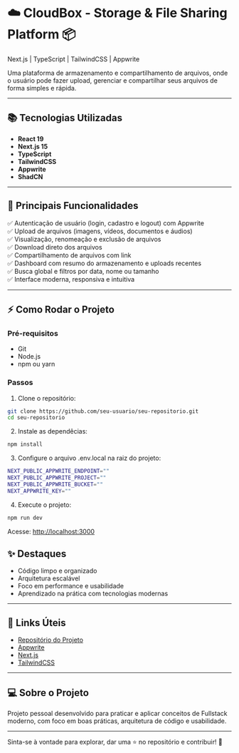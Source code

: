 # ☁️ **CloudBox - Storage & File Sharing Platform**  📦
Next.js | TypeScript | TailwindCSS | Appwrite

Uma plataforma de armazenamento e compartilhamento de arquivos, onde o usuário pode fazer upload, gerenciar e compartilhar seus arquivos de forma simples e rápida.

---

## 📚 **Tecnologias Utilizadas**
- **React 19**
- **Next.js 15**
- **TypeScript**
- **TailwindCSS**
- **Appwrite**
- **ShadCN**

---

## 🚀 **Principais Funcionalidades**
✅ Autenticação de usuário (login, cadastro e logout) com Appwrite  
✅ Upload de arquivos (imagens, vídeos, documentos e áudios)  
✅ Visualização, renomeação e exclusão de arquivos  
✅ Download direto dos arquivos  
✅ Compartilhamento de arquivos com link  
✅ Dashboard com resumo do armazenamento e uploads recentes  
✅ Busca global e filtros por data, nome ou tamanho  
✅ Interface moderna, responsiva e intuitiva  

---

## ⚡ **Como Rodar o Projeto**

### Pré-requisitos
- Git
- Node.js
- npm ou yarn

### Passos
1. Clone o repositório:
```bash
git clone https://github.com/seu-usuario/seu-repositorio.git
cd seu-repositorio
```
2. Instale as dependêcias:
```bash
npm install
```
3. Configure o arquivo .env.local na raiz do projeto:
```bash
NEXT_PUBLIC_APPWRITE_ENDPOINT=""
NEXT_PUBLIC_APPWRITE_PROJECT=""
NEXT_PUBLIC_APPWRITE_BUCKET=""
NEXT_APPWRITE_KEY=""
```
4. Execute o projeto:
```bash
npm run dev
```
Acesse: [http://localhost:3000](http://localhost:3000)

## ✨ **Destaques**
- Código limpo e organizado
- Arquitetura escalável
- Foco em performance e usabilidade
- Aprendizado na prática com tecnologias modernas

---

## 🔗 **Links Úteis**
- [Repositório do Projeto](https://github.com/CaioOliveiraa/Clone-Google-Drive---Store-It)
- [Appwrite](https://appwrite.io/)
- [Next.js](https://nextjs.org/)
- [TailwindCSS](https://tailwindcss.com/)

---

## 💻 **Sobre o Projeto**
Projeto pessoal desenvolvido para praticar e aplicar conceitos de Fullstack moderno, com foco em boas práticas, arquitetura de código e usabilidade.

---

Sinta-se à vontade para explorar, dar uma ⭐ no repositório e contribuir! 🚀






